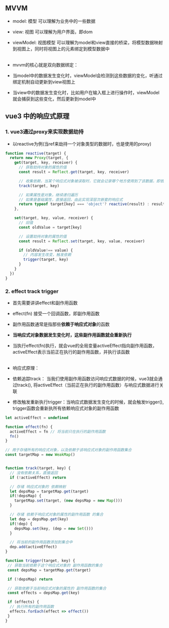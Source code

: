 ## MVVM
* model: 模型 可以理解为业务中的一些数据
* view: 视图 可以理解为用户界面，即dom
* viewModel: 视图模型 可以理解为model和view直接的桥梁，将模型数据映射到视图上，同时将视图上的元素绑定到模型数据中
<br></br>

* mvvm的核心就是双向数据绑定：
* 当model中的数据发生变化时，viewModel会检测到这些数据的变化，听通过绑定机制自动更新到view视图上
* 当view中的数据发生变化时，比如用户在输入框上进行操作时，viewModel就会捕获到这些变化，然后更新到model中

## vue3 中的响应式原理
### 1. vue3通过proxy来实现数据劫持
* 以reactive为例(当ref来劫持一个对象类型的数据时，也是使用的proxy)
```js
function reactive(target) {
  return new Proxy(target, {
    get(target, key, receiver) {
      // 获取劫持对象的属性的值
      const result = Reflect.get(target, key, receiver)

      // 收集依赖，当某个响应式对象被读取时，它就会记录哪个地方使用到了该数据，即依赖
      track(target, key)

      // 如果属性是对象，继续递归遍历
      // 如果是基础属性，直接返回，由此实现深层次嵌套的响应式
      return typeof target[key] === 'object'? reactive(result) : result
    },

    set(target, key, value, receiver) {
      // 旧值
      const oldValue = target[key]

      // 设置劫持对象的属性的值
      const result = Reflect.set(target, key, value, receiver)

      if (oldValue!== value) {
        // 内容发生改变，触发依赖
        trigger(target, key)
      }
    }
  })
}
```

### 2. effect track trigger
* 首先需要讲讲effect和副作用函数
* effect(fn) 接受一个回调函数，即副作用函数
* 副作用函数通常是指那些**依赖于响应式对象**的函数
* **当响应式对象数据发生变化时，这些副作用函数就会重新执行**
* 当执行effect(fn)执行，就会vue的全局变量activeEffect指向副作用函数，activeEffect表示当前正在执行的副作用函数，并执行该函数
<br></br>

* 响应式原理：
* 依赖追踪track： 当我们使用副作用函数访问响应式数据的时候，vue3就会通过track(), 将activeEffect（当前正在执行的副作用函数）与响应式数据进行关联
* 修改触发重新执行trigger：当响应式数据发生变化的时候，就会触发trigger(), trigger函数会重新执所有依赖响应式对象的副作用函数
```js
let activeEffect = undefined

function effect(fn) {
  activeEffect = fn // 将当前只在执行的副作用函数
  fn()
}

// 用于存储所有的响应式对象，以及依赖于该响应式对象的副作用函数集合
const targetMap = new WeakMap()


function track(target, key) {
  // 没有依赖关系，直接返回
  if (!activeEffect) return

  // 存储 响应式对象的 依赖映射
  let depsMap = targetMap.get(target)
  if(!depsMap) {
    targetMap.set(target, (new depsMap = new Map()))
  }

  // 存储 依赖于响应式对象的属性的副作用函数 的集合
  let dep = depsMap.get(key)
  if(!dep) {
    depsMap.set(key, (dep = new Set()))
  }

  // 将当前的副作用函数添加到集合中
  dep.add(activeEffect)
}

function trigger(target, key) {
 // 获取当前依赖于这个响应式对象的 副作用函数的集合
 const depsMap = targetMap.get(target)

 if (!depsMap) return

 // 获取依赖于当前响应式对象的属性的 副作用函数的集合
 const effects = depsMap.get(key)

 if (effects) {
  // 执行所有的副作用函数
  effects.forEach(effect => effect())
 }
}
```